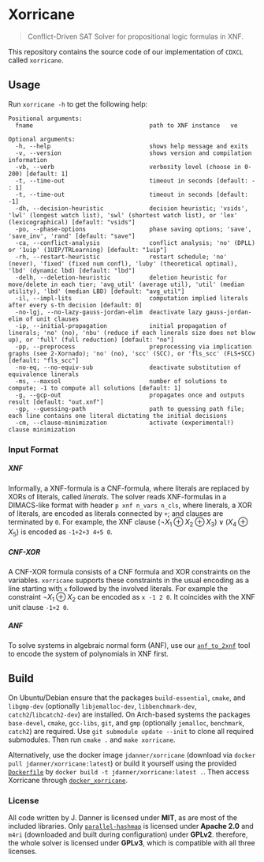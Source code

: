 # Xorricane

> Conflict-Driven SAT Solver for propositional logic formulas in XNF.

This repository contains the source code of our implementation of `CDXCL` called `xorricane`.

## Usage

Run `xorricane -h` to get the following help:

```text
Positional arguments:
  fname                                 path to XNF instance   ve

Optional arguments:
  -h, --help                            shows help message and exits 
  -v, --version                         shows version and compilation information 
  -vb, --verb                           verbosity level (choose in 0-200) [default: 1]
  -t, --time-out                        timeout in seconds [default: - : 1]
  -t, --time-out                        timeout in seconds [default: -1]
  -dh, --decision-heuristic             decision heuristic; 'vsids', 'lwl' (longest watch list), 'swl' (shortest watch list), or 'lex' (lexicographical) [default: "vsids"]
  -po, --phase-options                  phase saving options; 'save', 'save_inv', 'rand' [default: "save"]
  -ca, --conflict-analysis              conflict analysis; 'no' (DPLL) or '1uip' (1UIP/TRLearning) [default: "1uip"]
  -rh, --restart-heuristic              restart schedule; 'no' (never), 'fixed' (fixed num confl), 'luby' (theoretical optimal), 'lbd' (dynamic lbd) [default: "lbd"]
  -delh, --deletion-heuristic           deletion heuristic for move/delete in each tier; 'avg_util' (average util), 'util' (median utility), 'lbd' (median LBD) [default: "avg_util"]
  -il, --impl-lits                      computation implied literals after every s-th decision [default: 0]
  -no-lgj, --no-lazy-gauss-jordan-elim  deactivate lazy gauss-jordan-elim of unit clauses 
  -ip, --initial-propagation            initial propagation of linerals; 'no' (no), 'nbu' (reduce if each linerals size does not blow up), or 'full' (full reduction) [default: "no"]
  -pp, --preprocess                     preprocessing via implication graphs (see 2-Xornado); 'no' (no), 'scc' (SCC), or 'fls_scc' (FLS+SCC) [default: "fls_scc"]
  -no-eq, --no-equiv-sub                deactivate substitution of equivalence linerals 
  -ms, --maxsol                         number of solutions to compute; -1 to compute all solutions [default: 1]
  -g, --gcp-out                         propagates once and outputs result [default: "out.xnf"]
  -gp, --guessing-path                  path to guessing path file; each line contains one literal dictating the initial decisions 
  -cm, --clause-minimization            activate (experimental!) clause minimization
```

### Input Format

##### XNF

Informally, a XNF-formula is a CNF-formula, where literals are replaced by XORs of literals, called *linerals*.
The solver reads XNF-formulas in a DIMACS-like format with header `p xnf n_vars n_cls`, where linerals, a XOR of literals, are encoded as literals connected by `+`; and clauses are terminated by `0`.
For example, the XNF clause $(\neg X_1 \oplus X_2 \oplus X_3) \vee (X_4\oplus X_5)$ is encoded as `-1+2+3 4+5 0`.

##### CNF-XOR

A CNF-XOR formula consists of a CNF formula and XOR constraints on the variables. `xorricane` supports these constraints in the usual encoding as a line starting with `x` followed by the involved literals. For example the constraint $\neg X_1 \oplus X_2$ can be encoded as `x -1 2 0`. It coincides with the XNF unit clause `-1+2 0`.

##### ANF

To solve systems in algebraic normal form (ANF), use our [`anf_to_2xnf`](https://github.com/Wrazlmumfp/anf_to_2xnf.git) tool to encode the system of polynomials in XNF first.

## Build

On Ubuntu/Debian ensure that the packages `build-essential`, `cmake`, and `libgmp-dev` (optionally `libjemalloc-dev`, `libbenchmark-dev`, `catch2`/`libcatch2-dev`) are installed. On Arch-based systems the packages `base-devel`, `cmake`, `gcc-libs`, `git`, and `gmp` (optionally `jemalloc`, `benchmark`, `catch2`) are required.
Use `git submodule update --init` to clone all required submodules.
Then run `cmake .` and `make xorricane`.

Alternatively, use the docker image `jdanner/xorricane` (download via `docker pull jdanner/xorricane:latest`) or build it yourself using the provided [`Dockerfile`](Dockerfile) by `docker build -t jdanner/xorricane:latest .`. Then access Xorricane through [`docker_xorricane`](docker_xorricane).

### License

All code written by J. Danner is licensed under __MIT__, as are most of the included libraries. Only [`parallel-hashmap`](src/xornado/parallel-hashmap/) is licensed under __Apache 2.0__ and `m4ri` (downloaded and built during configuration) under __GPLv2__. therefore, the whole solver is licensed under __GPLv3__, which is compatible with all three licenses.
